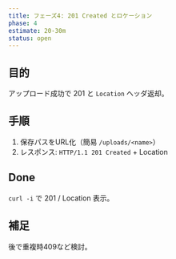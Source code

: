 ```yaml
---
title: フェーズ4: 201 Created とロケーション
phase: 4
estimate: 20-30m
status: open
---
```


## 目的
アップロード成功で 201 と `Location` ヘッダ返却。

## 手順
1. 保存パスをURL化（簡易 `/uploads/<name>`）
2. レスポンス: `HTTP/1.1 201 Created` + Location

## Done
`curl -i` で 201 / Location 表示。

## 補足
後で重複時409など検討。
